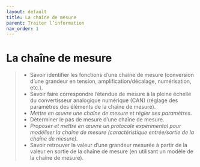 ```yaml
---
layout: default
title: La chaîne de mesure
parent: Traiter l’information
nav_order: 1
---
```




# La chaîne de mesure

> - Savoir identifier les fonctions d’une chaîne de mesure (conversion d’une grandeur en tension, amplification/décalage, numérisation, etc.).
> - Savoir faire correspondre l’étendue de mesure à la pleine échelle du convertisseur analogique numérique (CAN) (réglage des paramètres des éléments de la chaîne de mesure).
> - *Mettre en œuvre une chaîne de mesure et régler ses paramètres.*
> - Déterminer le pas de mesure d’une chaîne de mesure.
> - *Proposer et mettre en œuvre un protocole expérimental pour modéliser la chaîne de mesure (caractéristique entrée/sortie de la chaîne de mesure).*
> - Savoir retrouver la valeur d’une grandeur mesurée à partir de la valeur en sortie de la chaîne de mesure (en utilisant un modèle de la chaîne de mesure).

